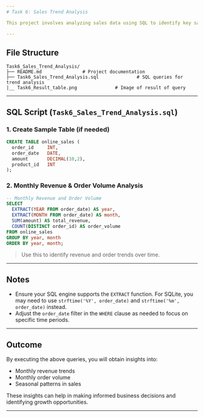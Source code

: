 ```yaml
---
# Task 6: Sales Trend Analysis

This project involves analyzing sales data using SQL to identify key sales trends such as monthly performance, top-selling products, and regional sales distribution.

---
```


## File Structure

```
Task6_Sales_Trend_Analysis/
├── README.md               # Project documentation
├── Task6_Sales_Trend_Analysis.sql              # SQL queries for trend analysis
|__ Task6_Result_table.png              # Image of result of query
```

---

## SQL Script (`Task6_Sales_Trend_Analysis.sql`)

### 1. Create Sample Table (if needed)

```sql
CREATE TABLE online_sales (
  order_id     INT,
  order_date   DATE,
  amount       DECIMAL(10,2),
  product_id   INT
);
```

### 2. Monthly Revenue & Order Volume Analysis

```sql
-- Monthly Revenue and Order Volume
SELECT
  EXTRACT(YEAR FROM order_date) AS year,
  EXTRACT(MONTH FROM order_date) AS month,
  SUM(amount) AS total_revenue,
  COUNT(DISTINCT order_id) AS order_volume
FROM online_sales
GROUP BY year, month
ORDER BY year, month;
```

> Use this to identify revenue and order trends over time.

---

## Notes

- Ensure your SQL engine supports the `EXTRACT` function. For SQLite, you may need to use `strftime('%Y', order_date)` and `strftime('%m', order_date)` instead.
- Adjust the `order_date` filter in the `WHERE` clause as needed to focus on specific time periods.

---

## Outcome

By executing the above queries, you will obtain insights into:

- Monthly revenue trends
- Monthly order volume
- Seasonal patterns in sales

These insights can help in making informed business decisions and identifying growth opportunities.

---
```

